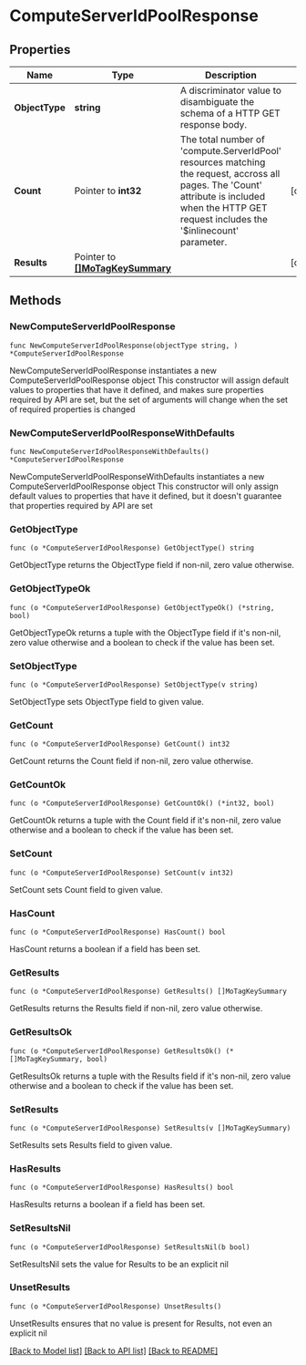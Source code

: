 # ComputeServerIdPoolResponse

## Properties

Name | Type | Description | Notes
------------ | ------------- | ------------- | -------------
**ObjectType** | **string** | A discriminator value to disambiguate the schema of a HTTP GET response body. | 
**Count** | Pointer to **int32** | The total number of &#39;compute.ServerIdPool&#39; resources matching the request, accross all pages. The &#39;Count&#39; attribute is included when the HTTP GET request includes the &#39;$inlinecount&#39; parameter. | [optional] 
**Results** | Pointer to [**[]MoTagKeySummary**](MoTagKeySummary.md) |  | [optional] 

## Methods

### NewComputeServerIdPoolResponse

`func NewComputeServerIdPoolResponse(objectType string, ) *ComputeServerIdPoolResponse`

NewComputeServerIdPoolResponse instantiates a new ComputeServerIdPoolResponse object
This constructor will assign default values to properties that have it defined,
and makes sure properties required by API are set, but the set of arguments
will change when the set of required properties is changed

### NewComputeServerIdPoolResponseWithDefaults

`func NewComputeServerIdPoolResponseWithDefaults() *ComputeServerIdPoolResponse`

NewComputeServerIdPoolResponseWithDefaults instantiates a new ComputeServerIdPoolResponse object
This constructor will only assign default values to properties that have it defined,
but it doesn't guarantee that properties required by API are set

### GetObjectType

`func (o *ComputeServerIdPoolResponse) GetObjectType() string`

GetObjectType returns the ObjectType field if non-nil, zero value otherwise.

### GetObjectTypeOk

`func (o *ComputeServerIdPoolResponse) GetObjectTypeOk() (*string, bool)`

GetObjectTypeOk returns a tuple with the ObjectType field if it's non-nil, zero value otherwise
and a boolean to check if the value has been set.

### SetObjectType

`func (o *ComputeServerIdPoolResponse) SetObjectType(v string)`

SetObjectType sets ObjectType field to given value.


### GetCount

`func (o *ComputeServerIdPoolResponse) GetCount() int32`

GetCount returns the Count field if non-nil, zero value otherwise.

### GetCountOk

`func (o *ComputeServerIdPoolResponse) GetCountOk() (*int32, bool)`

GetCountOk returns a tuple with the Count field if it's non-nil, zero value otherwise
and a boolean to check if the value has been set.

### SetCount

`func (o *ComputeServerIdPoolResponse) SetCount(v int32)`

SetCount sets Count field to given value.

### HasCount

`func (o *ComputeServerIdPoolResponse) HasCount() bool`

HasCount returns a boolean if a field has been set.

### GetResults

`func (o *ComputeServerIdPoolResponse) GetResults() []MoTagKeySummary`

GetResults returns the Results field if non-nil, zero value otherwise.

### GetResultsOk

`func (o *ComputeServerIdPoolResponse) GetResultsOk() (*[]MoTagKeySummary, bool)`

GetResultsOk returns a tuple with the Results field if it's non-nil, zero value otherwise
and a boolean to check if the value has been set.

### SetResults

`func (o *ComputeServerIdPoolResponse) SetResults(v []MoTagKeySummary)`

SetResults sets Results field to given value.

### HasResults

`func (o *ComputeServerIdPoolResponse) HasResults() bool`

HasResults returns a boolean if a field has been set.

### SetResultsNil

`func (o *ComputeServerIdPoolResponse) SetResultsNil(b bool)`

 SetResultsNil sets the value for Results to be an explicit nil

### UnsetResults
`func (o *ComputeServerIdPoolResponse) UnsetResults()`

UnsetResults ensures that no value is present for Results, not even an explicit nil

[[Back to Model list]](../README.md#documentation-for-models) [[Back to API list]](../README.md#documentation-for-api-endpoints) [[Back to README]](../README.md)


